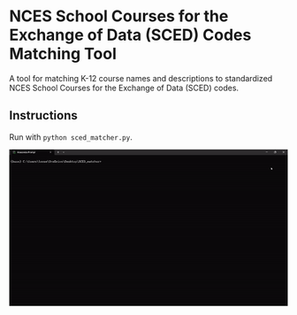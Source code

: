 # NCES School Courses for the Exchange of Data (SCED) Codes Matching Tool
A tool for matching K-12 course names and descriptions to standardized NCES School Courses for the Exchange of Data (SCED) codes.

## Instructions
Run with ```python sced_matcher.py```.

![til](./misc/demo_gif.gif)
